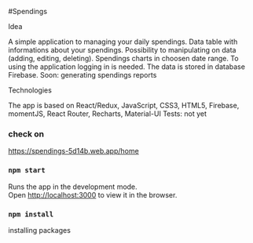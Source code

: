 #Spendings

Idea

A simple application to managing your daily spendings.
Data table with informations about your spendings.
Possibility to manipulating on data (adding, editing, deleting).
Spendings charts in choosen date range.
To using the application logging in is needed.
The data is stored in database Firebase.
Soon: generating spendings reports


Technologies

The app is based on React/Redux, JavaScript, CSS3, HTML5, Firebase, momentJS, React Router, Recharts, Material-UI
Tests: not yet

### check on
https://spendings-5d14b.web.app/home

### `npm start`

Runs the app in the development mode.<br>
Open [http://localhost:3000](http://localhost:3000) to view it in the browser.

### `npm install`

installing packages
